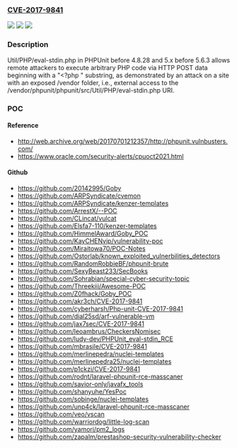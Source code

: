 ### [CVE-2017-9841](https://cve.mitre.org/cgi-bin/cvename.cgi?name=CVE-2017-9841)
![](https://img.shields.io/static/v1?label=Product&message=n%2Fa&color=blue)
![](https://img.shields.io/static/v1?label=Version&message=n%2Fa&color=blue)
![](https://img.shields.io/static/v1?label=Vulnerability&message=n%2Fa&color=brighgreen)

### Description

Util/PHP/eval-stdin.php in PHPUnit before 4.8.28 and 5.x before 5.6.3 allows remote attackers to execute arbitrary PHP code via HTTP POST data beginning with a "<?php " substring, as demonstrated by an attack on a site with an exposed /vendor folder, i.e., external access to the /vendor/phpunit/phpunit/src/Util/PHP/eval-stdin.php URI.

### POC

#### Reference
- http://web.archive.org/web/20170701212357/http://phpunit.vulnbusters.com/
- https://www.oracle.com/security-alerts/cpuoct2021.html

#### Github
- https://github.com/20142995/Goby
- https://github.com/ARPSyndicate/cvemon
- https://github.com/ARPSyndicate/kenzer-templates
- https://github.com/ArrestX/--POC
- https://github.com/CLincat/vulcat
- https://github.com/Elsfa7-110/kenzer-templates
- https://github.com/HimmelAward/Goby_POC
- https://github.com/KayCHENvip/vulnerability-poc
- https://github.com/Miraitowa70/POC-Notes
- https://github.com/Ostorlab/known_exploited_vulnerbilities_detectors
- https://github.com/RandomRobbieBF/phpunit-brute
- https://github.com/SexyBeast233/SecBooks
- https://github.com/Sohrabian/special-cyber-security-topic
- https://github.com/Threekiii/Awesome-POC
- https://github.com/Z0fhack/Goby_POC
- https://github.com/akr3ch/CVE-2017-9841
- https://github.com/cyberharsh/Php-unit-CVE-2017-9841
- https://github.com/dial25sd/arf-vulnerable-vm
- https://github.com/jax7sec/CVE-2017-9841
- https://github.com/leoambrus/CheckersNomisec
- https://github.com/ludy-dev/PHPUnit_eval-stdin_RCE
- https://github.com/mbrasile/CVE-2017-9841
- https://github.com/merlinepedra/nuclei-templates
- https://github.com/merlinepedra25/nuclei-templates
- https://github.com/p1ckzi/CVE-2017-9841
- https://github.com/rodnt/laravel-phpunit-rce-masscaner
- https://github.com/savior-only/javafx_tools
- https://github.com/shanyuhe/YesPoc
- https://github.com/sobinge/nuclei-templates
- https://github.com/unp4ck/laravel-phpunit-rce-masscaner
- https://github.com/veo/vscan
- https://github.com/warriordog/little-log-scan
- https://github.com/yamori/pm2_logs
- https://github.com/zapalm/prestashop-security-vulnerability-checker

